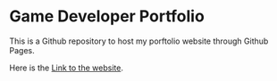 # Game Developer Portfolio

This is a Github repository to host my porftolio website through Github Pages.

Here is the [Link to the website](https://pablofernandezal01.github.io/).


